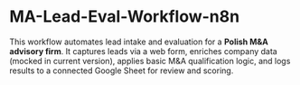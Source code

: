 # MA-Lead-Eval-Workflow-n8n
This workflow automates lead intake and evaluation for a **Polish M&amp;A advisory firm**. It captures leads via a web form, enriches company data (mocked in current version), applies basic M&amp;A qualification logic, and logs results to a connected Google Sheet for review and scoring.
